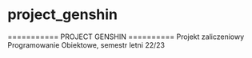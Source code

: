 # project_genshin
=========== PROJECT GENSHIN ==========
Projekt zaliczeniowy Programowanie Obiektowe, semestr letni 22/23
